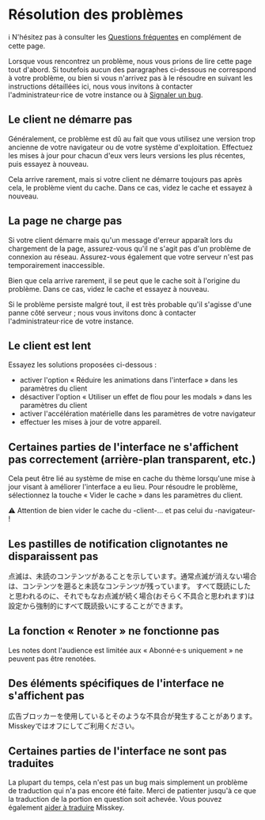 # Résolution des problèmes
<div class="info">ℹ️ N'hésitez pas à consulter les <a href="./faq">Questions fréquentes</a> en complément de cette page.</div>

Lorsque vous rencontrez un problème, nous vous prions de lire cette page tout d'abord. Si toutefois aucun des paragraphes ci-dessous ne correspond à votre problème, ou bien si vous n'arrivez pas à le résoudre en suivant les instructions détaillées ici, nous vous invitons à contacter l'administrateur·rice de votre instance ou à [Signaler un bug](./report-issue).

## Le client ne démarre pas
Généralement, ce problème est dû au fait que vous utilisez une version trop ancienne de votre navigateur ou de votre système d'exploitation. Effectuez les mises à jour pour chacun d'eux vers leurs versions les plus récentes, puis essayez à nouveau.

Cela arrive rarement, mais si votre client ne démarre toujours pas après cela, le problème vient du cache. Dans ce cas, videz le cache et essayez à nouveau.

## La page ne charge pas
Si votre client démarre mais qu'un message d'erreur apparaît lors du chargement de la page, assurez-vous qu'il ne s'agit pas d'un problème de connexion au réseau. Assurez-vous également que votre serveur n'est pas temporairement inaccessible.

Bien que cela arrive rarement, il se peut que le cache soit à l'origine du problème. Dans ce cas, videz le cache et essayez à nouveau.

Si le problème persiste malgré tout, il est très probable qu'il s'agisse d'une panne côté serveur ; nous vous invitons donc à contacter l'administrateur·rice de votre instance.

## Le client est lent
Essayez les solutions proposées ci-dessous :

- activer l'option « Réduire les animations dans l'interface » dans les paramètres du client
- désactiver l'option « Utiliser un effet de flou pour les modals » dans les paramètres du client
- activer l'accélération matérielle dans les paramètres de votre navigateur
- effectuer les mises  à jour de votre appareil.

## Certaines parties de l'interface ne s'affichent pas correctement (arrière-plan transparent, etc.)
Cela peut être lié au système de mise en cache du thème lorsqu'une mise à jour visant à améliorer l'interface a eu lieu. Pour résoudre le problème, sélectionnez la touche « Vider le cache » dans les paramètres du client.
<div class="warn">⚠️ Attention de bien vider le cache du -client-... et pas celui du -navigateur- !</div>

## Les pastilles de notification clignotantes ne disparaissent pas
点滅は、未読のコンテンツがあることを示しています。通常点滅が消えない場合は、コンテンツを遡ると未読なコンテンツが残っています。 すべて既読にしたと思われるのに、それでもなお点滅が続く場合(おそらく不具合と思われます)は設定から強制的にすべて既読扱いにすることができます。

## La fonction « Renoter » ne fonctionne pas
Les notes dont l'audience est limitée aux « Abonné·e·s uniquement » ne peuvent pas être renotées.

## Des éléments spécifiques de l'interface ne s'affichent pas
広告ブロッカーを使用しているとそのような不具合が発生することがあります。Misskeyではオフにしてご利用ください。

## Certaines parties de l'interface ne sont pas traduites
La plupart du temps, cela n'est pas un bug mais simplement un problème de traduction qui n'a pas encore été faite. Merci de patienter jusqu'à ce que la traduction de la portion en question soit achevée. Vous pouvez également [aider à traduire](./misskey) Misskey.
